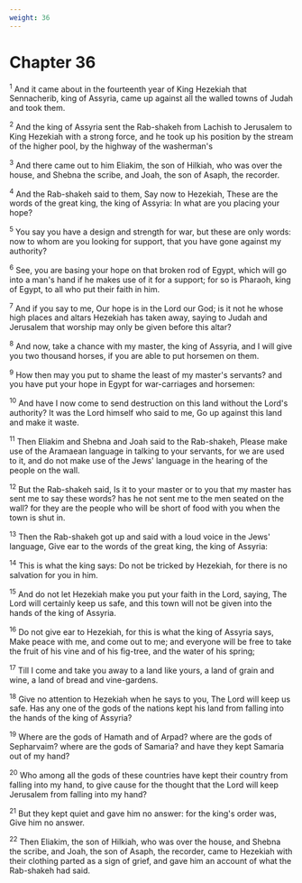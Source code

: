 ```yaml
---
weight: 36
---
```


# Chapter 36

<sup>1</sup> And it came about in the fourteenth year of King Hezekiah that Sennacherib, king of Assyria, came up against all the walled towns of Judah and took them. 

<sup>2</sup> And the king of Assyria sent the Rab-shakeh from Lachish to Jerusalem to King Hezekiah with a strong force, and he took up his position by the stream of the higher pool, by the highway of the washerman's 

<sup>3</sup> And there came out to him Eliakim, the son of Hilkiah, who was over the house, and Shebna the scribe, and Joah, the son of Asaph, the recorder. 

<sup>4</sup> And the Rab-shakeh said to them, Say now to Hezekiah, These are the words of the great king, the king of Assyria: In what are you placing your hope? 

<sup>5</sup> You say you have a design and strength for war, but these are only words: now to whom are you looking for support, that you have gone against my authority? 

<sup>6</sup> See, you are basing your hope on that broken rod of Egypt, which will go into a man's hand if he makes use of it for a support; for so is Pharaoh, king of Egypt, to all who put their faith in him. 

<sup>7</sup> And if you say to me, Our hope is in the Lord our God; is it not he whose high places and altars Hezekiah has taken away, saying to Judah and Jerusalem that worship may only be given before this altar? 

<sup>8</sup> And now, take a chance with my master, the king of Assyria, and I will give you two thousand horses, if you are able to put horsemen on them. 

<sup>9</sup> How then may you put to shame the least of my master's servants? and you have put your hope in Egypt for war-carriages and horsemen: 

<sup>10</sup> And have I now come to send destruction on this land without the Lord's authority? It was the Lord himself who said to me, Go up against this land and make it waste. 

<sup>11</sup> Then Eliakim and Shebna and Joah said to the Rab-shakeh, Please make use of the Aramaean language in talking to your servants, for we are used to it, and do not make use of the Jews' language in the hearing of the people on the wall. 

<sup>12</sup> But the Rab-shakeh said, Is it to your master or to you that my master has sent me to say these words? has he not sent me to the men seated on the wall? for they are the people who will be short of food with you when the town is shut in. 

<sup>13</sup> Then the Rab-shakeh got up and said with a loud voice in the Jews' language, Give ear to the words of the great king, the king of Assyria: 

<sup>14</sup> This is what the king says: Do not be tricked by Hezekiah, for there is no salvation for you in him. 

<sup>15</sup> And do not let Hezekiah make you put your faith in the Lord, saying, The Lord will certainly keep us safe, and this town will not be given into the hands of the king of Assyria. 

<sup>16</sup> Do not give ear to Hezekiah, for this is what the king of Assyria says, Make peace with me, and come out to me; and everyone will be free to take the fruit of his vine and of his fig-tree, and the water of his spring; 

<sup>17</sup> Till I come and take you away to a land like yours, a land of grain and wine, a land of bread and vine-gardens. 

<sup>18</sup> Give no attention to Hezekiah when he says to you, The Lord will keep us safe. Has any one of the gods of the nations kept his land from falling into the hands of the king of Assyria? 

<sup>19</sup> Where are the gods of Hamath and of Arpad? where are the gods of Sepharvaim? where are the gods of Samaria? and have they kept Samaria out of my hand? 

<sup>20</sup> Who among all the gods of these countries have kept their country from falling into my hand, to give cause for the thought that the Lord will keep Jerusalem from falling into my hand? 

<sup>21</sup> But they kept quiet and gave him no answer: for the king's order was, Give him no answer. 

<sup>22</sup> Then Eliakim, the son of Hilkiah, who was over the house, and Shebna the scribe, and Joah, the son of Asaph, the recorder, came to Hezekiah with their clothing parted as a sign of grief, and gave him an account of what the Rab-shakeh had said. 


